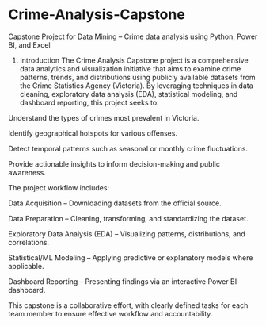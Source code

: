 # Crime-Analysis-Capstone
Capstone Project for Data Mining – Crime data analysis using Python, Power BI, and Excel

1. Introduction
The Crime Analysis Capstone project is a comprehensive data analytics and visualization initiative that aims to examine crime patterns, trends, and distributions using publicly available datasets from the Crime Statistics Agency (Victoria).
By leveraging techniques in data cleaning, exploratory data analysis (EDA), statistical modeling, and dashboard reporting, this project seeks to:

Understand the types of crimes most prevalent in Victoria.

Identify geographical hotspots for various offenses.

Detect temporal patterns such as seasonal or monthly crime fluctuations.

Provide actionable insights to inform decision-making and public awareness.

The project workflow includes:

Data Acquisition – Downloading datasets from the official source.

Data Preparation – Cleaning, transforming, and standardizing the dataset.

Exploratory Data Analysis (EDA) – Visualizing patterns, distributions, and correlations.

Statistical/ML Modeling – Applying predictive or explanatory models where applicable.

Dashboard Reporting – Presenting findings via an interactive Power BI dashboard.

This capstone is a collaborative effort, with clearly defined tasks for each team member to ensure effective workflow and accountability.

